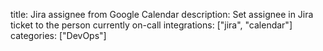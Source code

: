 title: Jira assignee from Google Calendar
description: Set assignee in Jira ticket to the person currently on-call
integrations: ["jira", "calendar"]
categories: ["DevOps"]
